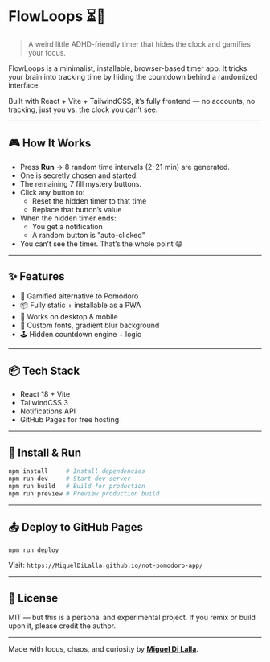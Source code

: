 # FlowLoops ⏳🎲

> A weird little ADHD-friendly timer that hides the clock and gamifies your focus.

FlowLoops is a minimalist, installable, browser-based timer app. It tricks your brain into tracking time by hiding the countdown behind a randomized interface.

Built with React + Vite + TailwindCSS, it’s fully frontend — no accounts, no tracking, just you vs. the clock you can’t see.

---

## 🎮 How It Works

- Press **Run** → 8 random time intervals (2–21 min) are generated.
- One is secretly chosen and started.
- The remaining 7 fill mystery buttons.
- Click any button to:
  - Reset the hidden timer to that time
  - Replace that button’s value
- When the hidden timer ends:
  - You get a notification
  - A random button is "auto-clicked"
- You can’t see the timer. That’s the whole point 😄

---

## ✨ Features

- 🧠 Gamified alternative to Pomodoro
- 📦 Fully static + installable as a PWA
- 📱 Works on desktop & mobile
- 🎨 Custom fonts, gradient blur background
- 🕹️ Hidden countdown engine + logic

---

## 📦 Tech Stack

- React 18 + Vite
- TailwindCSS 3
- Notifications API
- GitHub Pages for free hosting

---

## 🚀 Install & Run

```bash
npm install     # Install dependencies
npm run dev     # Start dev server
npm run build   # Build for production
npm run preview # Preview production build
```

---

## 📤 Deploy to GitHub Pages

```bash
npm run deploy
```

Visit: `https://MiguelDiLalla.github.io/not-pomodoro-app/`

---

## 📄 License

MIT — but this is a personal and experimental project.
If you remix or build upon it, please credit the author.

---

Made with focus, chaos, and curiosity by **[Miguel Di Lalla](https://github.com/MiguelDiLalla)**.
